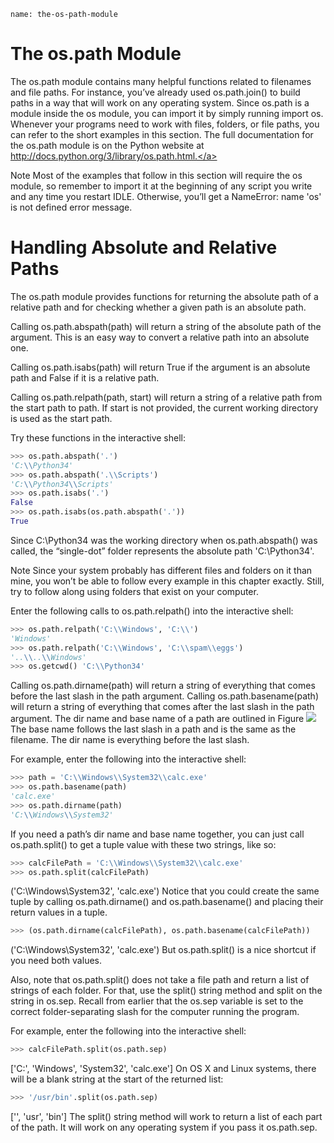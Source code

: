 ```ngMeta
name: the-os-path-module
```
# The os.path Module
The os.path module contains many helpful functions related to filenames and file paths. For instance, you’ve already used os.path.join() to build paths in a way that will work on any operating system. Since os.path is a module inside the os module, you can import it by simply running import os. Whenever your programs need to work with files, folders, or file paths, you can refer to the short examples in this section. The full documentation for the os.path module is on the Python website at<span><a href=" http://docs.python.org/3/library/os.path.html."> http://docs.python.org/3/library/os.path.html.</a></span>

Note
Most of the examples that follow in this section will require the os module, so remember to import it at the beginning of any script you write and any time you restart IDLE. Otherwise, you’ll get a NameError: name 'os' is not defined error message.

# Handling Absolute and Relative Paths
The os.path module provides functions for returning the absolute path of a relative path and for checking whether a given path is an absolute path.

Calling os.path.abspath(path) will return a string of the absolute path of the argument. This is an easy way to convert a relative path into an absolute one.

Calling os.path.isabs(path) will return True if the argument is an absolute path and False if it is a relative path.

Calling os.path.relpath(path, start) will return a string of a relative path from the start path to path. If start is not provided, the current working directory is used as the start path.

Try these functions in the interactive shell:

```python
>>> os.path.abspath('.')
'C:\\Python34'
>>> os.path.abspath('.\\Scripts')
'C:\\Python34\\Scripts'
>>> os.path.isabs('.')
False
>>> os.path.isabs(os.path.abspath('.'))
True
```
Since C:\Python34 was the working directory when os.path.abspath() was called, the “single-dot” folder represents the absolute path 'C:\\Python34'.

Note
Since your system probably has different files and folders on it than mine, you won’t be able to follow every example in this chapter exactly. Still, try to follow along using folders that exist on your computer.

Enter the following calls to os.path.relpath() into the interactive shell:

```python
>>> os.path.relpath('C:\\Windows', 'C:\\')
'Windows'
>>> os.path.relpath('C:\\Windows', 'C:\\spam\\eggs')
'..\\..\\Windows'
>>> os.getcwd() 'C:\\Python34'
```
Calling os.path.dirname(path) will return a string of everything that comes before the last slash in the path argument. Calling os.path.basename(path) will return a string of everything that comes after the last slash in the path argument. The dir name and base name of a path are outlined in Figure
![](assets/000041.png)
 The base name follows the last slash in a path and is the same as the filename. The dir name is everything before the last slash.

For example, enter the following into the interactive shell:

```python
>>> path = 'C:\\Windows\\System32\\calc.exe'
>>> os.path.basename(path)
'calc.exe'
>>> os.path.dirname(path)
'C:\\Windows\\System32'
```
If you need a path’s dir name and base name together, you can just call os.path.split() to get a tuple value with these two strings, like so:

```python
>>> calcFilePath = 'C:\\Windows\\System32\\calc.exe'
>>> os.path.split(calcFilePath)
```
('C:\\Windows\\System32', 'calc.exe')
Notice that you could create the same tuple by calling os.path.dirname() and os.path.basename() and placing their return values in a tuple.

```python
>>> (os.path.dirname(calcFilePath), os.path.basename(calcFilePath))
```
('C:\\Windows\\System32', 'calc.exe')
But os.path.split() is a nice shortcut if you need both values.

Also, note that os.path.split() does not take a file path and return a list of strings of each folder. For that, use the split() string method and split on the string in os.sep. Recall from earlier that the os.sep variable is set to the correct folder-separating slash for the computer running the program.

For example, enter the following into the interactive shell:

```python
>>> calcFilePath.split(os.path.sep)
```
['C:', 'Windows', 'System32', 'calc.exe']
On OS X and Linux systems, there will be a blank string at the start of the returned list:

```python
>>> '/usr/bin'.split(os.path.sep)
```
['', 'usr', 'bin']
The split() string method will work to return a list of each part of the path. It will work on any operating system if you pass it os.path.sep.

